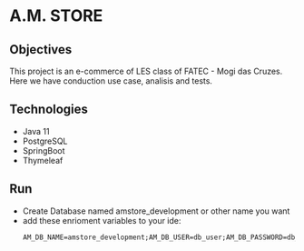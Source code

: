 # A.M. STORE

## Objectives
This project is an e-commerce of LES class of FATEC - Mogi das Cruzes. Here we have conduction use case, analisis and tests.

## Technologies
- Java 11
- PostgreSQL
- SpringBoot
- Thymeleaf

## Run
- Create Database named amstore_development or other name you want
- add these enrioment variables to your ide:
    ```
    AM_DB_NAME=amstore_development;AM_DB_USER=db_user;AM_DB_PASSWORD=db_password
    ```
